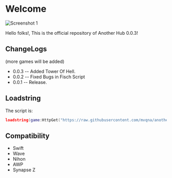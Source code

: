 # Welcome
![Screenshot 1](https://i.imgur.com/Cp8WqNT.png)

Hello folks!, This is the official repository of Another Hub 0.0.3!


## ChangeLogs
(more games will be added)
* 0.0.3 -- Added Tower Of Hell.
* 0.0.2 -- Fixed Bugs in Fisch Script
* 0.0.1 -- Release.

## Loadstring
The script is:
```lua
loadstring(game:HttpGet("https://raw.githubusercontent.com/mvqna/another-hub/refs/heads/main/script.lua", true))()
```
## Compatibility
* Swift
* Wave
* Nihon
* AWP
* Synapse Z


